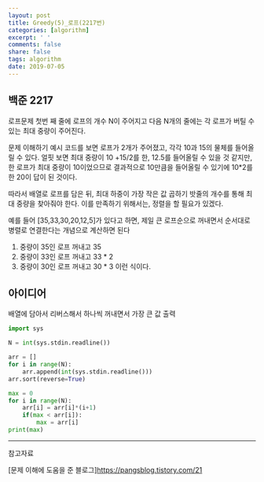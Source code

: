 ```yaml
---
layout: post
title: Greedy(5)_로프(2217번)
categories: [algorithm]
excerpt: ' '
comments: false
share: false
tags: algorithm
date: 2019-07-05
---
```


## 백준 2217

로프문제
첫번 째 줄에 로프의 개수 N이 주어지고
다음 N개의 줄에는 각 로프가 버틸 수 있는 최대 중량이 주어진다.

문제 이해하기
예시 코드를 보면 로프가 2개가 주어졌고, 각각 10과 15의 물체를 들어올릴 수 있다.
얼핏 보면 최대 중량이 10 +15/2를 한, 12.5를 들어올릴 수 있을 것 같지만,
한 로프가 최대 중량이 10이었으므로 결과적으로 10만큼을 들어올릴 수 있기에 10\*2를 한 20이 답이 된 것이다.

따라서 배열로 로프를 담은 뒤, 최대 하중이 가장 작은 값 곱하기 밧줄의 개수를 통해 최대 중량을 찾아줘야 한다.
이를 만족하기 위해서는, 정렬을 할 필요가 있겠다.

예를 들어 [35,33,30,20,12,5]가 있다고 하면,
제일 큰 로프순으로 꺼내면서 순서대로 병렬로 연결한다는 개념으로 계산하면 된다

1. 중량이 35인 로프 꺼내고 35
2. 중량이 33인 로프 꺼내고 33 \* 2
3. 중량이 30인 로프 꺼내고 30 \* 3
   이런 식이다.

## 아이디어

배열에 담아서
리버스해서
하나씩 꺼내면서
가장 큰 값 출력

```python
import sys

N = int(sys.stdin.readline())

arr = []
for i in range(N):
    arr.append(int(sys.stdin.readline()))
arr.sort(reverse=True)

max = 0
for i in range(N):
    arr[i] = arr[i]*(i+1)
    if(max < arr[i]):
        max = arr[i]
print(max)


```

---

참고자료

[문제 이해에 도움을 준 블로그]<https://pangsblog.tistory.com/21>
